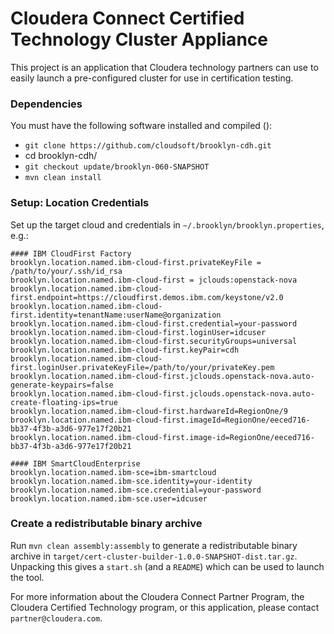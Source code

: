 Cloudera Connect Certified Technology Cluster Appliance
=======================================================
This project is an application that Cloudera technology partners can use to
easily launch a pre-configured cluster for use in certification testing.

### Dependencies

You must have the following software installed and compiled ():

* `git clone https://github.com/cloudsoft/brooklyn-cdh.git`
* cd brooklyn-cdh/
* `git checkout update/brooklyn-060-SNAPSHOT`
* `mvn clean install`

### Setup: Location Credentials

Set up the target cloud and credentials in `~/.brooklyn/brooklyn.properties`, e.g.:

    #### IBM CloudFirst Factory 
    brooklyn.location.named.ibm-cloud-first.privateKeyFile = /path/to/your/.ssh/id_rsa
    brooklyn.location.named.ibm-cloud-first = jclouds:openstack-nova
    brooklyn.location.named.ibm-cloud-first.endpoint=https://cloudfirst.demos.ibm.com/keystone/v2.0
    brooklyn.location.named.ibm-cloud-first.identity=tenantName:userName@organization
    brooklyn.location.named.ibm-cloud-first.credential=your-password
    brooklyn.location.named.ibm-cloud-first.loginUser=idcuser
    brooklyn.location.named.ibm-cloud-first.securityGroups=universal
    brooklyn.location.named.ibm-cloud-first.keyPair=cdh
    brooklyn.location.named.ibm-cloud-first.loginUser.privateKeyFile=/path/to/your/privateKey.pem
    brooklyn.location.named.ibm-cloud-first.jclouds.openstack-nova.auto-generate-keypairs=false
    brooklyn.location.named.ibm-cloud-first.jclouds.openstack-nova.auto-create-floating-ips=true
    brooklyn.location.named.ibm-cloud-first.hardwareId=RegionOne/9
    brooklyn.location.named.ibm-cloud-first.imageId=RegionOne/eeced716-bb37-4f3b-a3d6-977e17f20b21
    brooklyn.location.named.ibm-cloud-first.image-id=RegionOne/eeced716-bb37-4f3b-a3d6-977e17f20b21

    #### IBM SmartCloudEnterprise
    brooklyn.location.named.ibm-sce=ibm-smartcloud
    brooklyn.location.named.ibm-sce.identity=your-identity
    brooklyn.location.named.ibm-sce.credential=your-password
    brooklyn.location.named.ibm-sce.user=idcuser

### Create a redistributable binary archive

Run `mvn clean assembly:assembly` to generate a redistributable binary archive
in `target/cert-cluster-builder-1.0.0-SNAPSHOT-dist.tar.gz`.  Unpacking this
gives a `start.sh` (and a `README`) which can be used to launch the tool.

For more information about the Cloudera Connect Partner Program, the Cloudera
Certified Technology program, or this application, please contact
`partner@cloudera.com`.

